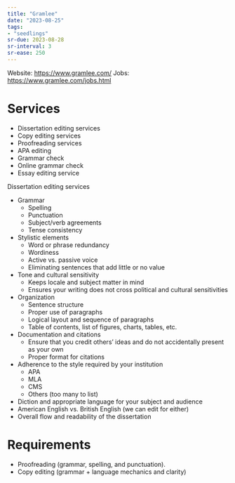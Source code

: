```yaml
---
title: "Gramlee"
date: "2023-08-25"
tags:
- "seedlings"
sr-due: 2023-08-28
sr-interval: 3
sr-ease: 250
---
```


Website: https://www.gramlee.com/
Jobs: https://www.gramlee.com/jobs.html

# Services

- Dissertation editing services
- Copy editing services
- Proofreading services
- APA editing
- Grammar check
- Online grammar check
- Essay editing service

Dissertation editing services
-   Grammar
    -   Spelling
    -   Punctuation
    -   Subject/verb agreements
    -   Tense consistency
-   Stylistic elements
    -   Word or phrase redundancy
    -   Wordiness
    -   Active vs. passive voice
    -   Eliminating sentences that add little or no value
-   Tone and cultural sensitivity
    -   Keeps locale and subject matter in mind
    -   Ensures your writing does not cross political and cultural sensitivities
-   Organization
    -   Sentence structure
    -   Proper use of paragraphs
    -   Logical layout and sequence of paragraphs
    -   Table of contents, list of figures, charts, tables, etc.
-   Documentation and citations
    -   Ensure that you credit others’ ideas and do not accidentally present as your own
    -   Proper format for citations
-   Adherence to the style required by your institution
    -   APA
    -   MLA
    -   CMS
    -   Others (too many to list)
-   Diction and appropriate language for your subject and audience
-   American English vs. British English (we can edit for either)
-   Overall flow and readability of the dissertation

# Requirements

- Proofreading (grammar, spelling, and punctuation).
- Copy editing (grammar + language mechanics and clarity)